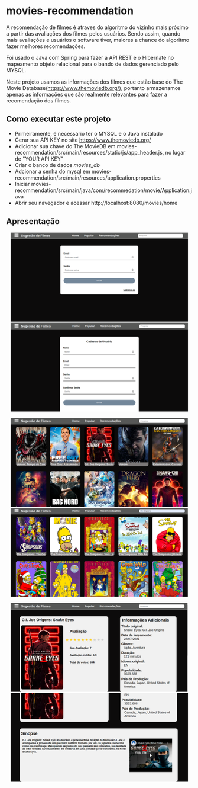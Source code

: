 # movies-recommendation
A recomendação de filmes é atraves do algoritmo do vizinho mais próximo a partir das avaliações dos filmes pelos usuários. Sendo assim, quando mais avaliações e usuários o software tiver, maiores a chance do algoritmo fazer melhores recomendações. 

Foi usado o Java com Spring para fazer a API REST e o Hibernate no mapeamento objeto relacional para o bando de dados gerenciado pelo MYSQL.

Neste projeto usamos as informações dos filmes que estão base do The Movie Database(https://www.themoviedb.org/), portanto armazenamos apenas as informações que são realmente relevantes para fazer a recomendação dos filmes.

## Como executar este projeto
  - Primeiramente, é necessário ter o MYSQL e o Java instalado
  - Gerar sua API KEY no site https://www.themoviedb.org/ 
  - Adicionar sua chave do The MovieDB em movies-recommendation/src/main/resources/static/js/app_header.js, no lugar de "YOUR API KEY" 
  - Criar o banco de dados *movies_db* 
  - Adcionar a senha do mysql em movies-recommendation/src/main/resources/application.properties 
  - Iniciar movies-recommendation/src/main/java/com/recommedation/movie/Application.java 
  - Abrir seu navegador e acessar http://localhost:8080/movies/home

## Apresentação
  <p align="center" >
    <img src="https://github.com/Jordielson/movies-recommendation/blob/master/images/login.png" width="480" height="240">
    <img src="https://github.com/Jordielson/movies-recommendation/blob/master/images/sign_up.png" width="480" height="240">
  </p>
  
  <p align="center" >
    <img src="https://github.com/Jordielson/movies-recommendation/blob/master/images/page_popularity.png" width="480" height="240">
    <img src="https://github.com/Jordielson/movies-recommendation/blob/master/images/search.png" width="480" height="240">
  </p>
  
  <p align="center" >
    <img src="https://github.com/Jordielson/movies-recommendation/blob/master/images/movie_description.png" width="480" height="240">
    <img src="https://github.com/Jordielson/movies-recommendation/blob/master/images/trailer-synopsis.png" width="480" height="240">
  </p>
          
